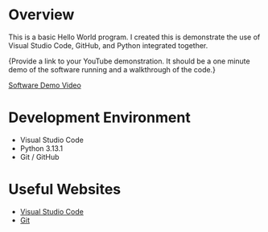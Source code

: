 # Overview

This is a basic Hello World program. I created this is demonstrate the use of Visual Studio Code, GitHub, and Python integrated together. 

{Provide a link to your YouTube demonstration.  It should be a one minute demo of the software running and a walkthrough of the code.}

[Software Demo Video](http://youtube.link.goes.here)

# Development Environment

* Visual Studio Code
* Python 3.13.1
* Git / GitHub

# Useful Websites

* [Visual Studio Code](https://code.visualstudio.com/download)
* [Git](https://git-scm.com/downloads)
